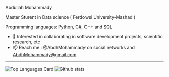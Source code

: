 Abdullah Mohammady

Master Sturent in Data science ( Ferdowsi University-Mashad )

   Programming languages: Python, C#, C++ and SQL

- 💞️ Interested in collaborating in software development projects, scientific research, etc
- 📫 Reach me : @AbdhMohammady on social networks and AbdhMohammady@gmail.com

<!---
AbdhMohammady/AbdhMohammady is a ✨ special ✨ repository because its `README.md` (this file) appears on your GitHub profile.
You can click the Preview link to take a look at your changes.
--->

---
![Top Languages Card](https://github-readme-stats.vercel.app/api/top-langs/?username=abdhmohammady&theme=gotham&layout=compact)
![Github stats](https://github-readme-stats.vercel.app/api?username=abdhmohammady&theme=gotham&show_icons=true&count_private=true)
<!---

[![Repo name](https://github-readme-stats.vercel.app/api/pin/?username=abdhmohammady&repo=repo-name)](https://github.com/abdhmohammady/DataScience)

--->
